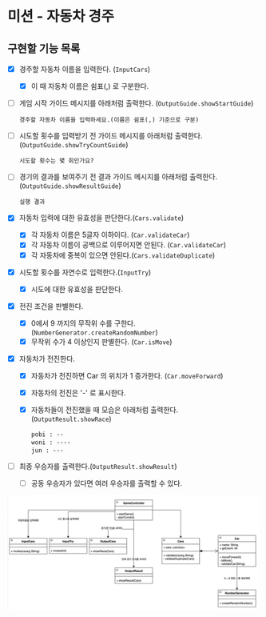 # 미션 - 자동차 경주

## 구현할 기능 목록

- [x] 경주할 자동차 이름을 입력한다.  (`InputCars`)
  - [x] 이 때 자동차 이름은 쉼표(,) 로 구분한다.
- [ ] 게임 시작 가이드 메시지를 아래처럼 출력한다. (`OutputGuide.showStartGuide`)
  ```
  경주할 자동차 이름을 입력하세요.(이름은 쉼표(,) 기준으로 구분)
  ```
- [ ] 시도할 횟수를 입력받기 전 가이드 메시지를 아래처럼 출력한다. (`OutputGuide.showTryCountGuide`)
  ```
  시도할 횟수는 몇 회인가요?
  ```
- [ ] 경기의 결과를 보여주기 전 결과 가이드 메시지를 아래처럼 출력한다. (`OutputGuide.showResultGuide`) 
  ```
  실행 결과
  ```
  
- [x] 자동차 입력에 대한 유효성을 판단한다.(`Cars.validate`) 
  - [x] 각 자동차 이름은 5글자 이하이다. (`Car.validateCar`)
  - [x] 각 자동차 이름이 공백으로 이루어지면 안된다. (`Car.validateCar`)
  - [x] 각 자동차에 중복이 있으면 안된다.(`Cars.validateDuplicate`)
- [x] 시도할 횟수를 자연수로 입력한다.(`InputTry`)
  - [x] 시도에 대한 유효성을 판단한다. 
- [x] 전진 조건을 판별한다.
  - [x] 0에서 9 까지의 무작위 수를 구한다. (`NumberGenerator.createRandomNumber`)
  - [x] 무작위 수가 4 이상인지 판별한다. (`Car.isMove`)
- [x] 자동차가 전진한다.
  - [x] 자동차가 전진하면 Car 의 위치가 1 증가한다. (`Car.moveForward`)
  - [x] 자동차의 전진은 '-' 로 표시한다.
  - [x] 자동차들이 전진했을 때 모습은 아래처럼 출력한다. (`OutputResult.showRace`)
      ```
      pobi : --
      woni : ----
      jun : ---
      ```


- [ ] 최종 우승자를 출력한다.(`OutputResult.showResult`)
  - [ ] 공동 우승자가 있다면 여러 우승자를 출력할 수 있다.


![img.png](racingcar_uml_ver1.png)




